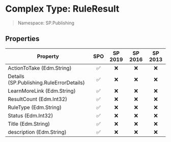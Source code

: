 # Complex Type: RuleResult

> Namespace: SP.Publishing

## Properties

Property | SPO | SP 2019 | SP 2016 | SP 2013
----------|:---:|:-------:|:-------:|:-------:
ActionToTake (Edm.String) | ✅ | ❌ | ❌ | ❌
Details (SP.Publishing.RuleErrorDetails) | ✅ | ❌ | ❌ | ❌
LearnMoreLink (Edm.String) | ✅ | ❌ | ❌ | ❌
ResultCount (Edm.Int32) | ✅ | ❌ | ❌ | ❌
RuleType (Edm.String) | ✅ | ❌ | ❌ | ❌
Status (Edm.Int32) | ✅ | ❌ | ❌ | ❌
Title (Edm.String) | ✅ | ❌ | ❌ | ❌
description (Edm.String) | ✅ | ❌ | ❌ | ❌